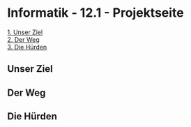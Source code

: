 # Informatik - 12.1 - Projektseite

[1. Unser Ziel](#1)  
[2. Der Weg](#2)  
[3. Die Hürden](#3)


## Unser Ziel<a name="1"></a>


## Der Weg<a name="2"></a>



## Die Hürden<a name="3"></a>
